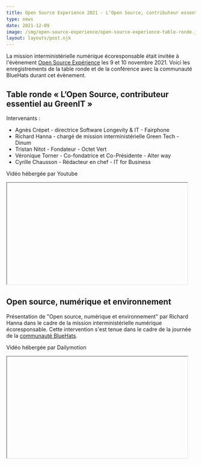 ```yaml
---
title: Open Source Experience 2021 - L’Open Source, contributeur essentiel à un numérique plus responsable
type: news
date: 2021-12-09
image: /img/open-source-experience/open-source-experience-table-ronde.jpg
layout: layouts/post.njk
---
```


La mission interministérielle numérique écoresponsable était invitée à l'évènement [Open Source Expérience](https://www.opensource-experience.com/) les 9 et 10 novembre 2021. Voici les enregistrements de la table ronde et de la conférence avec la communauté BlueHats durant cet évènement.

## Table ronde « L’Open Source, contributeur essentiel au GreenIT »

Intervenants :

* Agnès Crépet - directrice Software Longevity & IT - Fairphone
* Richard Hanna - chargé de mission interministérielle Green Tech - Dinum
* Tristan Nitot - Fondateur - Octet Vert
* Véronique Torner - Co-fondatrice et Co-Présidente - Alter way
* Cyrille Chausson - Rédacteur en chef - IT for Business

Vidéo hébergée par Youtube

<iframe
  width="480"
  height="269"
  src="https://www.youtube-nocookie.com/embed/x5P3uM43MnY"
  srcdoc="<style>*{padding:0;margin:0;overflow:hidden}html,body{height:100%}img,span{position:absolute;width:100%;top:0;bottom:0;margin:auto}span{height:1.5em;text-align:center;font:48px/1.5 sans-serif;color:white;text-shadow:0 0 0.5em black}</style><a href=https://www.youtube-nocookie.com/embed/x5P3uM43MnY?autoplay=1><img src=/img/open-source-experience/open-source-experience-table-ronde.jpg alt='Voir la table ronde « L’Open Source, contributeur essentiel au GreenIT »'><span aria-hidden='true'>▶</span></a>"
  frameborder="0"
  allowfullscreen
  allow="autoplay"
  title="Voir la table ronde « L’Open Source, contributeur essentiel au GreenIT »"
></iframe>

## Open source, numérique et environnement

Présentation de "Open source, numérique et environnement" par Richard Hanna dans le cadre de la mission interministérielle numérique écoresponsable. Cette intervention s'est tenue dans le cadre de la journée de la [communauté BlueHats](https://communs.numerique.gouv.fr/bluehats/).


Vidéo hébergée par Dailymotion

<iframe
  width="480"
  height="269"
  src="https://www.dailymotion.com/embed/video/x85y2zz"
  srcdoc="<style>*{padding:0;margin:0;overflow:hidden}html,body{height:100%}img,span{position:absolute;width:100%;top:0;bottom:0;margin:auto}span{height:1.5em;text-align:center;font:48px/1.5 sans-serif;color:white;text-shadow:0 0 0.5em black}</style><a href=https://www.dailymotion.com/embed/video/x85y2zz?autoplay=1><img src=/img/open-source-experience/open-source-ecoconception.png alt='Voir la conférence Open source, numérique et environnement'><span aria-hidden='true'>▶</span></a>"
  frameborder="0"
  allowfullscreen
  allow="autoplay"
  title="Voir la conférence Open source, numérique et environnement"
></iframe>

